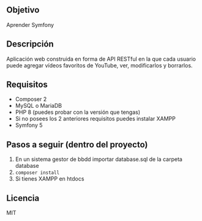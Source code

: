 ## Objetivo
Aprender Symfony

## Descripción
Aplicación web construida en forma de API RESTful en la que cada usuario puede agregar vídeos 
favoritos de YouTube, ver, modificarlos y borrarlos.

## Requisitos
* Composer 2
* MySQL o MariaDB
* PHP 8 (puedes probar con la versión que tengas)
* Si no posees los 2 anteriores requisitos puedes instalar XAMPP
* Symfony 5

## Pasos a seguir (dentro del proyecto)
1. En un sistema gestor de bbdd importar database.sql de la carpeta database
2. `composer install`
3. Si tienes XAMPP en htdocs

## Licencia
MIT

